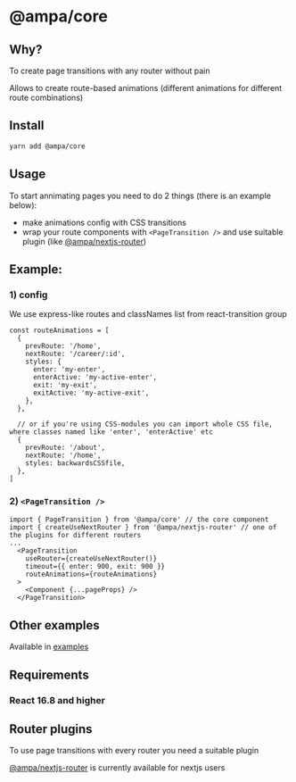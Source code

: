 # @ampa/core

## Why?

To create page transitions with any router without pain

Allows to create route-based animations (different animations for different route combinations)

## Install

```sh
yarn add @ampa/core
```

## Usage

To start annimating pages you need to do 2 things (there is an example below):

- make animations config with CSS transitions
- wrap your route components with `<PageTransition />` and use suitable plugin (like [@ampa/nextjs-router](https://github.com/Uncleseneca/ampa-nextjs))

## Example:

### 1) config

We use express-like routes and classNames list from react-transition group

```
const routeAnimations = [
  {
    prevRoute: '/home',
    nextRoute: '/career/:id',
    styles: {
      enter: 'my-enter',
      enterActive: 'my-active-enter',
      exit: 'my-exit',
      exitActive: 'my-active-exit',
    },
  },

  // or if you're using CSS-modules you can import whole CSS file, where classes named like 'enter', 'enterActive' etc
  {
    prevRoute: '/about',
    nextRoute: '/home',
    styles: backwardsCSSfile,
  },
]
```

### 2) `<PageTransition />`

```
import { PageTransition } from '@ampa/core' // the core component
import { createUseNextRouter } from '@ampa/nextjs-router' // one of the plugins for different routers
...
  <PageTransition
    useRouter={createUseNextRouter()}
    timeout={{ enter: 900, exit: 900 }}
    routeAnimations={routeAnimations}
  >
    <Component {...pageProps} />
  </PageTransition>
```

## Other examples

Available in [examples](./examples)

## Requirements

### React 16.8 and higher

## Router plugins

To use page transitions with every router you need a suitable plugin

[@ampa/nextjs-router](https://github.com/Uncleseneca/ampa-nextjs-router) is currently available for nextjs users
